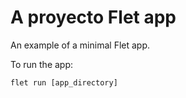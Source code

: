 # A proyecto Flet app

An example of a minimal Flet app.

To run the app:

```
flet run [app_directory]
```